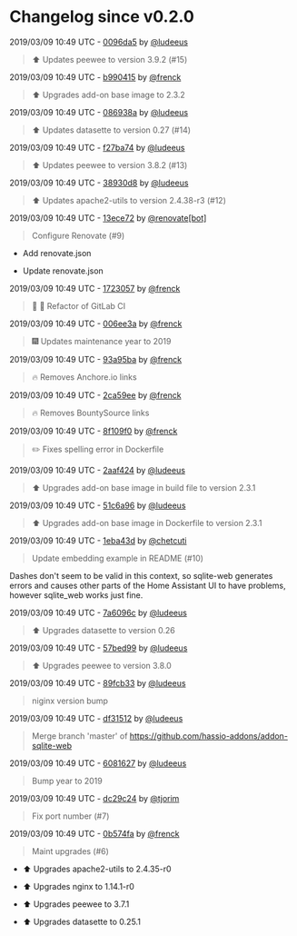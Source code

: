# Changelog since v0.2.0

2019/03/09 10:49 UTC - [0096da5](https://github.com/hassio-addons/addon-sqlite-web/commit/0096da5d8c78a2186300e1507ad1ac5216c00045) by [@ludeeus](https://github.com/ludeeus)
> :arrow_up: Updates peewee to version 3.9.2 (#15) 

2019/03/09 10:49 UTC - [b990415](https://github.com/hassio-addons/addon-sqlite-web/commit/b990415b5d956500b3652bcb37f4bc2e11f4a847) by [@frenck](https://github.com/frenck)
> :arrow_up: Upgrades add-on base image to 2.3.2 

2019/03/09 10:49 UTC - [086938a](https://github.com/hassio-addons/addon-sqlite-web/commit/086938a0c8a3bbe21a9fe63bee561b1574fb90a7) by [@ludeeus](https://github.com/ludeeus)
> :arrow_up: Updates datasette to version 0.27 (#14) 

2019/03/09 10:49 UTC - [f27ba74](https://github.com/hassio-addons/addon-sqlite-web/commit/f27ba7427ec40115db86afc3ffae112e2b1f1fd5) by [@ludeeus](https://github.com/ludeeus)
> :arrow_up: Updates peewee to version 3.8.2 (#13) 

2019/03/09 10:49 UTC - [38930d8](https://github.com/hassio-addons/addon-sqlite-web/commit/38930d844e0db58d6ea25264640b861afcc36f9f) by [@ludeeus](https://github.com/ludeeus)
> :arrow_up: Updates apache2-utils to version 2.4.38-r3 (#12) 

2019/03/09 10:49 UTC - [13ece72](https://github.com/hassio-addons/addon-sqlite-web/commit/13ece7276ab8f550de123f6ace77e5c152ecdb4c) by [@renovate[bot]](https://github.com/apps/renovate)
> Configure Renovate (#9)

* Add renovate.json

* Update renovate.json 

2019/03/09 10:49 UTC - [1723057](https://github.com/hassio-addons/addon-sqlite-web/commit/1723057dfbc0a6d3739058964e809878f86eedc9) by [@frenck](https://github.com/frenck)
> :tractor: :rocket: Refactor of GitLab CI 

2019/03/09 10:49 UTC - [006ee3a](https://github.com/hassio-addons/addon-sqlite-web/commit/006ee3a822333743d0e90259eb0b15468886f387) by [@frenck](https://github.com/frenck)
> :fireworks: Updates maintenance year to 2019 

2019/03/09 10:49 UTC - [93a95ba](https://github.com/hassio-addons/addon-sqlite-web/commit/93a95baa298949c5d5a46fee6897ae6049de4311) by [@frenck](https://github.com/frenck)
> :fire: Removes Anchore.io links 

2019/03/09 10:49 UTC - [2ca59ee](https://github.com/hassio-addons/addon-sqlite-web/commit/2ca59ee84b2bd2bfd74a6cd16bda951a2f29b38c) by [@frenck](https://github.com/frenck)
> :fire: Removes BountySource links 

2019/03/09 10:49 UTC - [8f109f0](https://github.com/hassio-addons/addon-sqlite-web/commit/8f109f071feece4778538b8a27a9d89b9cc55aab) by [@frenck](https://github.com/frenck)
> :pencil2: Fixes spelling error in Dockerfile 

2019/03/09 10:49 UTC - [2aaf424](https://github.com/hassio-addons/addon-sqlite-web/commit/2aaf424fd2c44e205119105980df2233a4191ce8) by [@ludeeus](https://github.com/ludeeus)
> :arrow_up: Upgrades add-on base image in build file to version 2.3.1 

2019/03/09 10:49 UTC - [51c6a96](https://github.com/hassio-addons/addon-sqlite-web/commit/51c6a961271b01ce22149b806245127275129abe) by [@ludeeus](https://github.com/ludeeus)
> :arrow_up: Upgrades add-on base image in Dockerfile to version 2.3.1 

2019/03/09 10:49 UTC - [1eba43d](https://github.com/hassio-addons/addon-sqlite-web/commit/1eba43d8a7d80b9141815523d2ddc99e568e7282) by [@chetcuti](https://github.com/chetcuti)
> Update embedding example in README (#10)

Dashes don't seem to be valid in this context, so sqlite-web generates
errors and causes other parts of the Home Assistant UI to have problems,
however sqlite_web works just fine. 

2019/03/09 10:49 UTC - [7a6096c](https://github.com/hassio-addons/addon-sqlite-web/commit/7a6096c316161efa2dbfe877fdbb60b7b477958d) by [@ludeeus](https://github.com/ludeeus)
> :arrow_up: Upgrades datasette to version 0.26 

2019/03/09 10:49 UTC - [57bed99](https://github.com/hassio-addons/addon-sqlite-web/commit/57bed99bcbc227caf79b561f2d3ee186e22ce147) by [@ludeeus](https://github.com/ludeeus)
> :arrow_up: Upgrades peewee to version 3.8.0 

2019/03/09 10:49 UTC - [89fcb33](https://github.com/hassio-addons/addon-sqlite-web/commit/89fcb339d6da984bcf6a25e8ab978161eff5fe92) by [@ludeeus](https://github.com/ludeeus)
> niginx version bump 

2019/03/09 10:49 UTC - [df31512](https://github.com/hassio-addons/addon-sqlite-web/commit/df315127053218c4192af9d191a2cf5e438793d5) by [@ludeeus](https://github.com/ludeeus)
> Merge branch 'master' of https://github.com/hassio-addons/addon-sqlite-web 

2019/03/09 10:49 UTC - [6081627](https://github.com/hassio-addons/addon-sqlite-web/commit/60816278221a4e63109d45400cabee567aff8fd3) by [@ludeeus](https://github.com/ludeeus)
> Bump year to 2019 

2019/03/09 10:49 UTC - [dc29c24](https://github.com/hassio-addons/addon-sqlite-web/commit/dc29c24c3e274f1c0eea4f4cea9e5c157767a6dd) by [@tjorim](https://github.com/tjorim)
> Fix port number (#7) 

2019/03/09 10:49 UTC - [0b574fa](https://github.com/hassio-addons/addon-sqlite-web/commit/0b574fab425615410b10960f46af9c08f9d00150) by [@frenck](https://github.com/frenck)
> Maint upgrades (#6)

* :arrow_up: Upgrades apache2-utils to 2.4.35-r0

* :arrow_up: Upgrades nginx to 1.14.1-r0

* :arrow_up: Upgrades peewee to 3.7.1

* :arrow_up: Upgrades datasette to 0.25.1 

